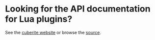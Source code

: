 # Looking for the API documentation for Lua plugins?

See the [cuberite website](api.cuberite.org) or browse the [source](../Server/Plugins/APIDump).
